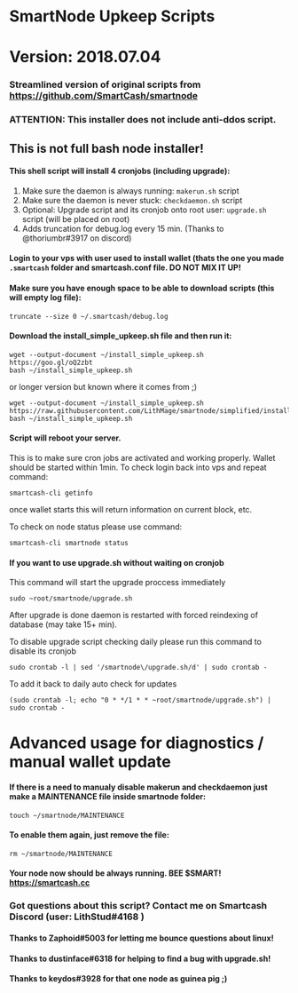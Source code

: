 # SmartNode Upkeep Scripts
# Version: 2018.07.04
### Streamlined version of original scripts from https://github.com/SmartCash/smartnode
### ATTENTION: This installer does not include anti-ddos script.

## This is not full bash node installer!

#### This shell script will install 4 cronjobs (including upgrade): 
1. Make sure the daemon is always running: `makerun.sh` script
2. Make sure the daemon is never stuck: `checkdaemon.sh` script
3. Optional: Upgrade script and its cronjob onto root user: `upgrade.sh` script (will be placed on root)
4. Adds truncation for debug.log every 15 min. (Thanks to @thoriumbr#3917 on discord)

#### Login to your vps with user used to install wallet (thats the one you made `.smartcash` folder and smartcash.conf file. DO NOT MIX IT UP!

#### Make sure you have enough space to be able to download scripts (this will empty log file):
```
truncate --size 0 ~/.smartcash/debug.log
```

#### Download the install_simple_upkeep.sh file and then run it:
```
wget --output-document ~/install_simple_upkeep.sh https://goo.gl/oQ2zbt
bash ~/install_simple_upkeep.sh
```
or longer version but known where it comes from ;)
```
wget --output-document ~/install_simple_upkeep.sh https://raw.githubusercontent.com/LithMage/smartnode/simplified/install_simple_upkeep.sh
bash ~/install_simple_upkeep.sh
```

#### Script will reboot your server.
 This is to make sure cron jobs are activated and working properly. Wallet should be started within 1min.
 To check login back into vps and repeat command:
 ```
 smartcash-cli getinfo
 ```
 once wallet starts this will return information on current block, etc.
 
 To check on node status please use command:
 ```
 smartcash-cli smartnode status
 ```
 
#### If you want to use upgrade.sh without waiting on cronjob
This command will start the upgrade proccess immediately
```
sudo ~root/smartnode/upgrade.sh
```
After upgrade is done daemon is restarted with forced reindexing of database (may take 15+ min).

To disable upgrade script checking daily please run this command to disable its cronjob
```
sudo crontab -l | sed '/smartnode\/upgrade.sh/d' | sudo crontab -
```
To add it back to daily auto check for updates
```
(sudo crontab -l; echo "0 * */1 * * ~root/smartnode/upgrade.sh") | sudo crontab -
```
 
# Advanced usage for diagnostics / manual wallet update
#### If there is a need to manualy disable makerun and checkdaemon just make a MAINTENANCE file inside smartnode folder:
```
touch ~/smartnode/MAINTENANCE
```
#### To enable them again, just remove the file:
```
rm ~/smartnode/MAINTENANCE
```


#### Your node now should be always running. BEE $SMART! https://smartcash.cc

### Got questions about this script? Contact me on Smartcash Discord (user: LithStud#4168 )
#### Thanks to Zaphoid#5003 for letting me bounce questions about linux!
#### Thanks to dustinface#6318 for helping to find a bug with upgrade.sh!
#### Thanks to keydos#3928 for that one node as guinea pig ;)
